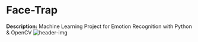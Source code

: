 # Face-Trap
**Description:** Machine Learning Project for Emotion Recognition with Python &amp; OpenCV
![header-img](https://github.com/VanessaAttaFynn/Face-Trap/assets/img.jpg)
